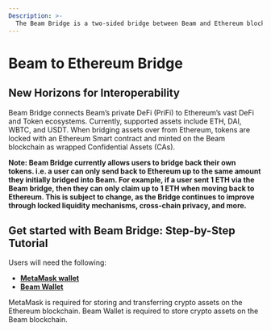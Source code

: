 ```yaml
---
Description: >-
  The Beam Bridge is a two-sided bridge between Beam and Ethereum blockchain that enables seamless cross-chain crypto asset transfers.
---
```


# Beam to Ethereum Bridge

## New Horizons for Interoperability

Beam Bridge connects Beam’s private DeFi (PriFi) to Ethereum’s vast DeFi and Token ecosystems. Currently, supported assets include ETH, DAI, WBTC, and USDT. When bridging assets over from Ethereum, tokens are locked with an Ethereum Smart contract and minted on the Beam blockchain as wrapped Confidential Assets (CAs).

**Note: Beam Bridge currently allows users to bridge back their own tokens. i.e. a user can only send back to Ethereum up to the same amount they initially bridged into Beam. For example, if a user sent 1 ETH via the Beam bridge, then they can only claim up to 1 ETH when moving back to Ethereum. This is subject to change, as the Bridge continues to improve through locked liquidity mechanisms, cross-chain privacy, and more.**

## Get started with Beam Bridge: Step-by-Step Tutorial

Users will need the following:

* [**MetaMask wallet**](https://metamask.io/)
* [**Beam Wallet**](https://beam.mw/en/downloads)

MetaMask is required for storing and transferring crypto assets on the Ethereum blockchain.
Beam Wallet is required to store crypto assets on the Beam blockchain.
